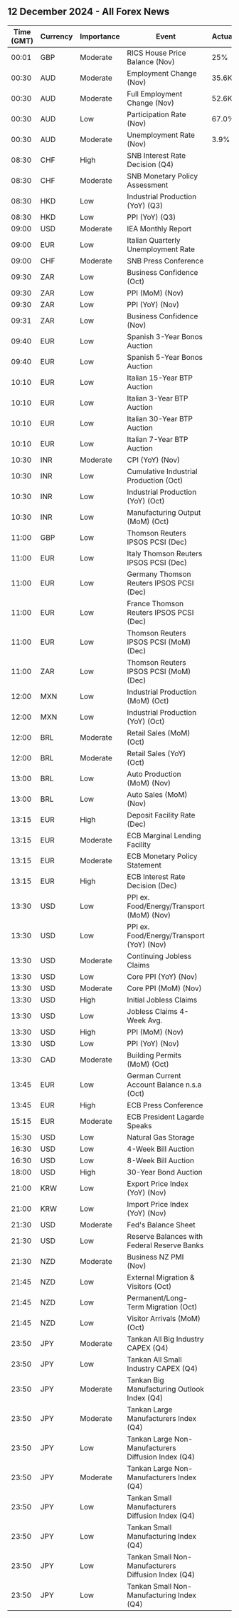## 12 December 2024 - All Forex News

| Time (GMT) | Currency | Importance | Event | Actual | Forecast | Previous |
|------|----------|------------|-------|--------|----------|----------|
| 00:01 | GBP | Moderate | RICS House Price Balance (Nov) | 25% |  | 16% |
| 00:30 | AUD | Moderate | Employment Change (Nov) | 35.6K | 26.0K | 12.2K |
| 00:30 | AUD | Moderate | Full Employment Change (Nov) | 52.6K |  | 8.9K |
| 00:30 | AUD | Low | Participation Rate (Nov) | 67.0% | 67.1% | 67.1% |
| 00:30 | AUD | Moderate | Unemployment Rate (Nov) | 3.9% | 4.2% | 4.1% |
| 08:30 | CHF | High | SNB Interest Rate Decision (Q4) |  | 0.75% | 1.00% |
| 08:30 | CHF | Moderate | SNB Monetary Policy Assessment |  |  |  |
| 08:30 | HKD | Low | Industrial Production (YoY) (Q3) |  |  | 0.70% |
| 08:30 | HKD | Low | PPI (YoY) (Q3) |  |  | 3.10% |
| 09:00 | USD | Moderate | IEA Monthly Report |  |  |  |
| 09:00 | EUR | Low | Italian Quarterly Unemployment Rate |  | 6.6% | 6.8% |
| 09:00 | CHF | Moderate | SNB Press Conference |  |  |  |
| 09:30 | ZAR | Low | Business Confidence (Oct) |  |  | 110.2 |
| 09:30 | ZAR | Low | PPI (MoM) (Nov) |  |  | -0.7% |
| 09:30 | ZAR | Low | PPI (YoY) (Nov) |  |  | -0.7% |
| 09:31 | ZAR | Low | Business Confidence (Nov) |  |  |  |
| 09:40 | EUR | Low | Spanish 3-Year Bonos Auction |  |  | 2.531% |
| 09:40 | EUR | Low | Spanish 5-Year Bonos Auction |  |  | 2.755% |
| 10:10 | EUR | Low | Italian 15-Year BTP Auction |  |  | 3.93% |
| 10:10 | EUR | Low | Italian 3-Year BTP Auction |  |  | 2.73% |
| 10:10 | EUR | Low | Italian 30-Year BTP Auction |  |  | 4.040% |
| 10:10 | EUR | Low | Italian 7-Year BTP Auction |  |  | 3.23% |
| 10:30 | INR | Moderate | CPI (YoY) (Nov) |  | 5.53% | 6.21% |
| 10:30 | INR | Low | Cumulative Industrial Production (Oct) |  |  | 4.00% |
| 10:30 | INR | Low | Industrial Production (YoY) (Oct) |  | 3.5% | 3.1% |
| 10:30 | INR | Low | Manufacturing Output (MoM) (Oct) |  |  | 3.9% |
| 11:00 | GBP | Low | Thomson Reuters IPSOS PCSI (Dec) |  |  | 49.9 |
| 11:00 | EUR | Low | Italy Thomson Reuters IPSOS PCSI (Dec) |  |  | 43.91 |
| 11:00 | EUR | Low | Germany Thomson Reuters IPSOS PCSI (Dec) |  |  | 46.43 |
| 11:00 | EUR | Low | France Thomson Reuters IPSOS PCSI (Dec) |  |  | 42.17 |
| 11:00 | EUR | Low | Thomson Reuters IPSOS PCSI (MoM) (Dec) |  |  | 48.44 |
| 11:00 | ZAR | Low | Thomson Reuters IPSOS PCSI (MoM) (Dec) |  |  | 49.37 |
| 12:00 | MXN | Low | Industrial Production (MoM) (Oct) |  | -0.2% | 0.6% |
| 12:00 | MXN | Low | Industrial Production (YoY) (Oct) |  | -0.6% | -0.4% |
| 12:00 | BRL | Moderate | Retail Sales (MoM) (Oct) |  | -0.2% | 0.5% |
| 12:00 | BRL | Moderate | Retail Sales (YoY) (Oct) |  | 4.8% | 2.1% |
| 13:00 | BRL | Low | Auto Production (MoM) (Nov) |  |  | 8.3% |
| 13:00 | BRL | Low | Auto Sales (MoM) (Nov) |  |  | 12.1% |
| 13:15 | EUR | High | Deposit Facility Rate (Dec) |  | 3.00% | 3.25% |
| 13:15 | EUR | Moderate | ECB Marginal Lending Facility |  |  | 3.65% |
| 13:15 | EUR | Moderate | ECB Monetary Policy Statement |  |  |  |
| 13:15 | EUR | High | ECB Interest Rate Decision (Dec) |  | 3.15% | 3.40% |
| 13:30 | USD | Low | PPI ex. Food/Energy/Transport (MoM) (Nov) |  |  | 0.3% |
| 13:30 | USD | Low | PPI ex. Food/Energy/Transport (YoY) (Nov) |  |  | 3.5% |
| 13:30 | USD | Moderate | Continuing Jobless Claims |  | 1,880K | 1,871K |
| 13:30 | USD | Low | Core PPI (YoY) (Nov) |  | 3.2% | 3.1% |
| 13:30 | USD | Moderate | Core PPI (MoM) (Nov) |  | 0.2% | 0.3% |
| 13:30 | USD | High | Initial Jobless Claims |  | 221K | 224K |
| 13:30 | USD | Low | Jobless Claims 4-Week Avg. |  |  | 218.25K |
| 13:30 | USD | High | PPI (MoM) (Nov) |  | 0.2% | 0.2% |
| 13:30 | USD | Low | PPI (YoY) (Nov) |  | 2.6% | 2.4% |
| 13:30 | CAD | Moderate | Building Permits (MoM) (Oct) |  | -4.8% | 11.5% |
| 13:45 | EUR | Low | German Current Account Balance n.s.a (Oct) |  |  | 22.6B |
| 13:45 | EUR | High | ECB Press Conference |  |  |  |
| 15:15 | EUR | Moderate | ECB President Lagarde Speaks |  |  |  |
| 15:30 | USD | Low | Natural Gas Storage |  | -175B | -30B |
| 16:30 | USD | Low | 4-Week Bill Auction |  |  | 4.400% |
| 16:30 | USD | Low | 8-Week Bill Auction |  |  | 4.350% |
| 18:00 | USD | High | 30-Year Bond Auction |  |  | 4.608% |
| 21:00 | KRW | Low | Export Price Index (YoY) (Nov) |  |  | 2.0% |
| 21:00 | KRW | Low | Import Price Index (YoY) (Nov) |  |  | -2.5% |
| 21:30 | USD | Moderate | Fed's Balance Sheet |  |  | 6,896B |
| 21:30 | USD | Low | Reserve Balances with Federal Reserve Banks |  |  | 3.216T |
| 21:30 | NZD | Moderate | Business NZ PMI (Nov) |  |  | 45.8 |
| 21:45 | NZD | Low | External Migration & Visitors (Oct) |  |  | 0.90% |
| 21:45 | NZD | Low | Permanent/Long-Term Migration (Oct) |  |  | 2,310 |
| 21:45 | NZD | Low | Visitor Arrivals (MoM) (Oct) |  |  | 1.1% |
| 23:50 | JPY | Moderate | Tankan All Big Industry CAPEX (Q4) |  | 9.6% | 10.6% |
| 23:50 | JPY | Low | Tankan All Small Industry CAPEX (Q4) |  |  | 2.6% |
| 23:50 | JPY | Moderate | Tankan Big Manufacturing Outlook Index (Q4) |  |  | 14 |
| 23:50 | JPY | Moderate | Tankan Large Manufacturers Index (Q4) |  | 13 | 13 |
| 23:50 | JPY | Low | Tankan Large Non-Manufacturers Diffusion Index (Q4) |  | 28 | 28 |
| 23:50 | JPY | Moderate | Tankan Large Non-Manufacturers Index (Q4) |  | 33 | 34 |
| 23:50 | JPY | Low | Tankan Small Manufacturers Diffusion Index (Q4) |  | -2 | 0 |
| 23:50 | JPY | Low | Tankan Small Manufacturing Index (Q4) |  | -2 | 0 |
| 23:50 | JPY | Low | Tankan Small Non-Manufacturers Diffusion Index (Q4) |  |  | 11 |
| 23:50 | JPY | Low | Tankan Small Non-Manufacturing Index (Q4) |  | 11 | 14 |

